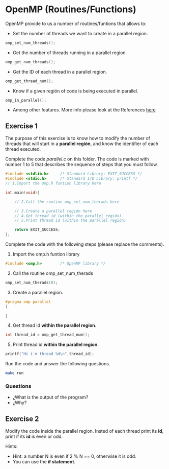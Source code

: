 # OpenMP (Routines/Functions)

OpenMP provide to us a number of routines/funtions that allows to:

* Set the number of threads we want to create in a parallel region.

```c
omp_set_num_threads();
```

* Get the number of threads running in a parallel region.

```c
omp_get_num_threads();
```

* Get the ID of each thread in a parallel region.

```c
omp_get_thread_num();
```

* Know if a given región of code is being executed in parallel.

```c
omp_in_parallel();
```

* Among other features. More info please look at the References [here](http://www.openmp.org/wp-content/uploads/OpenMP3.0-SummarySpec.pdf)

## Exercise 1

The purpose of this exercise is to know how to modify the number of threads that will start in a **parallel región**, and know the identifier of each thread executed.

Complete the code *parallel.c* on this folder. The code is marked with number 1 to 5 that describes the sequence of steps that you must follow.

```c
#include <stdlib.h>     /* Standard Library: EXIT_SUCCESS */
#include <stdio.h>      /* Standard I/O Library: printf */
// 1.Import the omp.h funtion library here

int main(void){

    // 2.Call the routine omp_set_num_therads here

    // 3.Create a parallel región here
    // 4.Get thread id (within the parallel región)
    // 5.Print thread id (within the parallel región)

    return EXIT_SUCCESS;
};

```

Complete the code with the following steps (please replace the comments).

1. Import the omp.h funtion library

```c
#include <omp.h>        /* OpenMP library */
```

2. Call the routine omp_set_num_therads

```c
omp_set_num_therads(8);
```

3. Create a parallel region.

```c
#pragma omp parallel
{

}
```

4. Get thread id **within the parallel region**.

```c
int thread_id = omp_get_thread_num();
```

5. Print thread id **within the parallel region**.


```c
printf("Hi i'm thread %d\n",thread_id);
```

Run the code and answer the following questions.

```bash
make run 
```

### Questions

* ¿What is the output of the program? 
* ¿Why?


## Exercise 2

Modify the code inside the parallel region. Insted of each thread print its **id**, print if its **id** is even or odd.

Hints:
* Hint: a number N is even if 2 % N == 0, otherwise it is odd.
* You can use the **if statement**.
